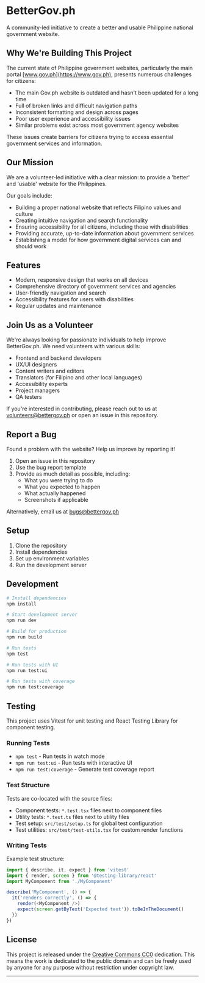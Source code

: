 # BetterGov.ph

A community-led initiative to create a better and usable Philippine national government website.

## Why We're Building This Project

The current state of Philippine government websites, particularly the main portal [www.gov.ph](https://www.gov.ph), presents numerous challenges for citizens:

- The main Gov.ph website is outdated and hasn't been updated for a long time
- Full of broken links and difficult navigation paths
- Inconsistent formatting and design across pages
- Poor user experience and accessibility issues
- Similar problems exist across most government agency websites

These issues create barriers for citizens trying to access essential government services and information.

## Our Mission

We are a volunteer-led initiative with a clear mission: to provide a 'better' and 'usable' website for the Philippines.

Our goals include:

- Building a proper national website that reflects Filipino values and culture
- Creating intuitive navigation and search functionality
- Ensuring accessibility for all citizens, including those with disabilities
- Providing accurate, up-to-date information about government services
- Establishing a model for how government digital services can and should work

## Features

- Modern, responsive design that works on all devices
- Comprehensive directory of government services and agencies
- User-friendly navigation and search
- Accessibility features for users with disabilities
- Regular updates and maintenance

## Join Us as a Volunteer

We're always looking for passionate individuals to help improve BetterGov.ph. We need volunteers with various skills:

- Frontend and backend developers
- UX/UI designers
- Content writers and editors
- Translators (for Filipino and other local languages)
- Accessibility experts
- Project managers
- QA testers

If you're interested in contributing, please reach out to us at [volunteers@bettergov.ph](mailto:volunteers@bettergov.ph) or open an issue in this repository.

## Report a Bug

Found a problem with the website? Help us improve by reporting it!

1. Open an issue in this repository
2. Use the bug report template
3. Provide as much detail as possible, including:
   - What you were trying to do
   - What you expected to happen
   - What actually happened
   - Screenshots if applicable

Alternatively, email us at [bugs@bettergov.ph](mailto:bugs@bettergov.ph)

## Setup

1. Clone the repository
2. Install dependencies
3. Set up environment variables
4. Run the development server

## Development

```bash
# Install dependencies
npm install

# Start development server
npm run dev

# Build for production
npm run build

# Run tests
npm test

# Run tests with UI
npm run test:ui

# Run tests with coverage
npm run test:coverage
```

## Testing

This project uses Vitest for unit testing and React Testing Library for component testing.

### Running Tests

- `npm test` - Run tests in watch mode
- `npm run test:ui` - Run tests with interactive UI
- `npm run test:coverage` - Generate test coverage report

### Test Structure

Tests are co-located with the source files:
- Component tests: `*.test.tsx` files next to component files
- Utility tests: `*.test.ts` files next to utility files
- Test setup: `src/test/setup.ts` for global test configuration
- Test utilities: `src/test/test-utils.tsx` for custom render functions

### Writing Tests

Example test structure:

```typescript
import { describe, it, expect } from 'vitest'
import { render, screen } from '@testing-library/react'
import MyComponent from './MyComponent'

describe('MyComponent', () => {
  it('renders correctly', () => {
    render(<MyComponent />)
    expect(screen.getByText('Expected text')).toBeInTheDocument()
  })
})
```

## License

This project is released under the [Creative Commons CC0](https://creativecommons.org/publicdomain/zero/1.0/) dedication. This means the work is dedicated to the public domain and can be freely used by anyone for any purpose without restriction under copyright law.

---

